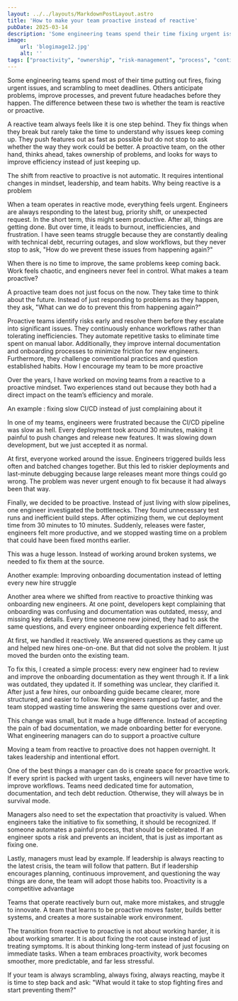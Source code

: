 ```yaml
---
layout: ../../layouts/MarkdownPostLayout.astro
title: 'How to make your team proactive instead of reactive'
pubDate: 2025-03-14
description: 'Some engineering teams spend their time fixing urgent issues, while others anticipate problems and improve processes before they happen. The shift from reactive to proactive requires leadership, mindset changes, and intentional habits.'
image:
    url: 'blogimage12.jpg'
    alt: ''
tags: ["proactivity", "ownership", "risk-management", "process", "continuous-improvement", "problem-solving", "anticipation", "efficiency", "learning", "automation", "decision-making", "team-culture", "velocity", "leadership", "strategy"]
---
```


Some engineering teams spend most of their time putting out fires, fixing urgent issues, and scrambling to meet deadlines. Others anticipate problems, improve processes, and prevent future headaches before they happen. The difference between these two is whether the team is reactive or proactive.

A reactive team always feels like it is one step behind. They fix things when they break but rarely take the time to understand why issues keep coming up. They push features out as fast as possible but do not stop to ask whether the way they work could be better. A proactive team, on the other hand, thinks ahead, takes ownership of problems, and looks for ways to improve efficiency instead of just keeping up.

The shift from reactive to proactive is not automatic. It requires intentional changes in mindset, leadership, and team habits.
Why being reactive is a problem

When a team operates in reactive mode, everything feels urgent. Engineers are always responding to the latest bug, priority shift, or unexpected request. In the short term, this might seem productive. After all, things are getting done. But over time, it leads to burnout, inefficiencies, and frustration. I have seen teams struggle because they are constantly dealing with technical debt, recurring outages, and slow workflows, but they never stop to ask, "How do we prevent these issues from happening again?" 

When there is no time to improve, the same problems keep coming back. Work feels chaotic, and engineers never feel in control.
What makes a team proactive?

A proactive team does not just focus on the now. They take time to think about the future. Instead of just responding to problems as they happen, they ask, "What can we do to prevent this from happening again?"

Proactive teams identify risks early and resolve them before they escalate into significant issues. They continuously enhance workflows rather than tolerating inefficiencies. They automate repetitive tasks to eliminate time spent on manual labor. Additionally, they improve internal documentation and onboarding processes to minimize friction for new engineers. Furthermore, they challenge conventional practices and question established habits.
How I encourage my team to be more proactive

Over the years, I have worked on moving teams from a reactive to a proactive mindset. Two experiences stand out because they both had a direct impact on the team’s efficiency and morale.

An example : fixing slow CI/CD instead of just complaining about it

In one of my teams, engineers were frustrated because the CI/CD pipeline was slow as hell. Every deployment took around 30 minutes, making it painful to push changes and release new features. It was slowing down development, but we just accepted it as normal.

At first, everyone worked around the issue. Engineers triggered builds less often and batched changes together. But this led to riskier deployments and last-minute debugging because large releases meant more things could go wrong. The problem was never urgent enough to fix because it had always been that way.

Finally, we decided to be proactive. Instead of just living with slow pipelines, one engineer investigated the bottlenecks. They found unnecessary test runs and inefficient build steps. After optimizing them, we cut deployment time from 30 minutes to 10 minutes. Suddenly, releases were faster, engineers felt more productive, and we stopped wasting time on a problem that could have been fixed months earlier.

This was a huge lesson. Instead of working around broken systems, we needed to fix them at the source.

Another example: Improving onboarding documentation instead of letting every new hire struggle

Another area where we shifted from reactive to proactive thinking was onboarding new engineers. At one point, developers kept complaining that onboarding was confusing and documentation was outdated, messy, and missing key details. Every time someone new joined, they had to ask the same questions, and every engineer onboarding experience felt different.

At first, we handled it reactively. We answered questions as they came up and helped new hires one-on-one. But that did not solve the problem. It just moved the burden onto the existing team.

To fix this, I created a simple process: every new engineer had to review and improve the onboarding documentation as they went through it. If a link was outdated, they updated it. If something was unclear, they clarified it. After just a few hires, our onboarding guide became clearer, more structured, and easier to follow. New engineers ramped up faster, and the team stopped wasting time answering the same questions over and over.

This change was small, but it made a huge difference. Instead of accepting the pain of bad documentation, we made onboarding better for everyone.
What engineering managers can do to support a proactive culture

Moving a team from reactive to proactive does not happen overnight. It takes leadership and intentional effort.

One of the best things a manager can do is create space for proactive work. If every sprint is packed with urgent tasks, engineers will never have time to improve workflows. Teams need dedicated time for automation, documentation, and tech debt reduction. Otherwise, they will always be in survival mode.

Managers also need to set the expectation that proactivity is valued. When engineers take the initiative to fix something, it should be recognized. If someone automates a painful process, that should be celebrated. If an engineer spots a risk and prevents an incident, that is just as important as fixing one.

Lastly, managers must lead by example. If leadership is always reacting to the latest crisis, the team will follow that pattern. But if leadership encourages planning, continuous improvement, and questioning the way things are done, the team will adopt those habits too.
Proactivity is a competitive advantage

Teams that operate reactively burn out, make more mistakes, and struggle to innovate. A team that learns to be proactive moves faster, builds better systems, and creates a more sustainable work environment.

The transition from reactive to proactive is not about working harder, it is about working smarter. It is about fixing the root cause instead of just treating symptoms. It is about thinking long-term instead of just focusing on immediate tasks. When a team embraces proactivity, work becomes smoother, more predictable, and far less stressful.

If your team is always scrambling, always fixing, always reacting, maybe it is time to step back and ask: "What would it take to stop fighting fires and start preventing them?"
